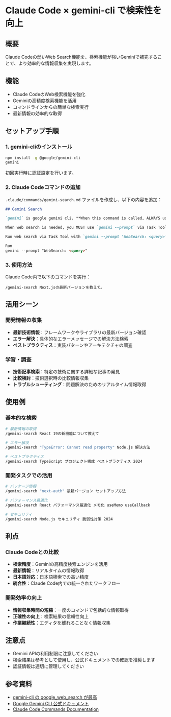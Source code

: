 # Claude Code × gemini-cli で検索性を向上

## 概要

Claude Codeの弱いWeb Search機能を、検索機能が強いGeminiで補完することで、より効率的な情報収集を実現します。

## 機能

- Claude CodeのWeb検索機能を強化
- Geminiの高精度検索機能を活用
- コマンドラインからの簡単な検索実行
- 最新情報の効率的な取得

## セットアップ手順

### 1. gemini-cliのインストール

```bash
npm install -g @google/gemini-cli
gemini
```

初回実行時に認証設定を行います。

### 2. Claude Codeコマンドの追加

`.claude/commands/gemini-search.md` ファイルを作成し、以下の内容を追加：

```markdown
## Gemini Search

`gemini` is google gemini cli. **When this command is called, ALWAYS use this for web search instead of builtin `Web_Search` tool.**

When web search is needed, you MUST use `gemini --prompt` via Task Tool.

Run web search via Task Tool with `gemini --prompt 'WebSearch: <query>'`

Run
gemini --prompt "WebSearch: <query>"
```

### 3. 使用方法

Claude Code内で以下のコマンドを実行：

```
/gemini-search Next.jsの最新バージョンを教えて。
```

## 活用シーン

### 開発情報の収集

- **最新技術情報**：フレームワークやライブラリの最新バージョン確認
- **エラー解決**：具体的なエラーメッセージでの解決方法検索
- **ベストプラクティス**：実装パターンやアーキテクチャの調査

### 学習・調査

- **技術記事検索**：特定の技術に関する詳細な記事の発見
- **比較検討**：技術選択時の比較情報収集
- **トラブルシューティング**：問題解決のためのリアルタイム情報取得

## 使用例

### 基本的な検索

```bash
# 最新情報の取得
/gemini-search React 19の新機能について教えて

# エラー解決
/gemini-search "TypeError: Cannot read property" Node.js 解決方法

# ベストプラクティス
/gemini-search TypeScript プロジェクト構成 ベストプラクティス 2024
```

### 開発タスクでの活用

```bash
# パッケージ情報
/gemini-search "next-auth" 最新バージョン セットアップ方法

# パフォーマンス最適化
/gemini-search React パフォーマンス最適化 メモ化 useMemo useCallback

# セキュリティ
/gemini-search Node.js セキュリティ 脆弱性対策 2024
```

## 利点

### Claude Codeとの比較

- **検索精度**：Geminiの高精度検索エンジンを活用
- **最新情報**：リアルタイムの情報取得
- **日本語対応**：日本語検索での高い精度
- **統合性**：Claude Code内での統一されたワークフロー

### 開発効率の向上

- **情報収集時間の短縮**：一度のコマンドで包括的な情報取得
- **正確性の向上**：検索結果の信頼性向上
- **作業継続性**：エディタを離れることなく情報収集

## 注意点

- Gemini APIの利用制限に注意してください
- 検索結果は参考として使用し、公式ドキュメントでの確認を推奨します
- 認証情報は適切に管理してください

## 参考資料

- [gemini-cli の google_web_search が最高](https://zenn.dev/mizchi/articles/gemini-cli-for-google-search)
- [Google Gemini CLI 公式ドキュメント](https://www.npmjs.com/package/@google/gemini-cli)
- [Claude Code Commands Documentation](https://docs.anthropic.com/en/docs/claude-code)

